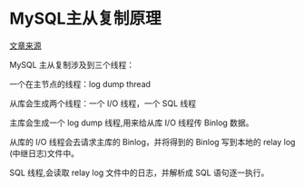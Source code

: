 # MySQL主从复制原理

[文章来源](https://ost.51cto.com/posts/11721)

MySQL 主从复制涉及到三个线程：

一个在主节点的线程：log dump thread

从库会生成两个线程：一个 I/O 线程，一个 SQL 线程


主库会生成一个 log dump 线程,用来给从库 I/O 线程传 Binlog 数据。

从库的 I/O 线程会去请求主库的 Binlog，并将得到的 Binlog 写到本地的 relay log (中继日志)文件中。

SQL 线程,会读取 relay log 文件中的日志，并解析成 SQL 语句逐一执行。